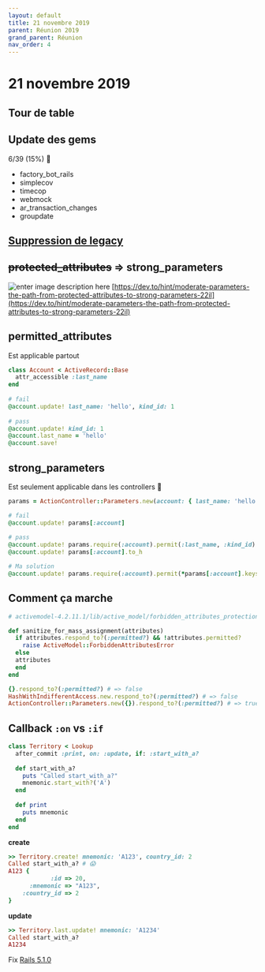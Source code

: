 ```yaml
---
layout: default
title: 21 novembre 2019
parent: Réunion 2019
grand_parent: Réunion
nav_order: 4
---
```


# 21 novembre 2019

## Tour de table

## Update des gems

6/39 (15%) 👏
* factory_bot_rails
* simplecov
* timecop
* webmock
* ar_transaction_changes
* groupdate

## [Suppression de legacy](https://docs.google.com/spreadsheets/d/1qB9MCutPvdpUjfq2lHprfgLjwvqclxX_IS4ImIHavO0/edit?usp=sharing)


## ~~protected_attributes~~ => strong_parameters

![enter image description here](https://res.cloudinary.com/practicaldev/image/fetch/s--itirl5W6--/c_limit,f_auto,fl_progressive,q_auto,w_880/https://thepracticaldev.s3.amazonaws.com/i/9qyd7fvs06wbjrabzowu.png)
[https://dev.to/hint/moderate-parameters-the-path-from-protected-attributes-to-strong-parameters-22il](https://dev.to/hint/moderate-parameters-the-path-from-protected-attributes-to-strong-parameters-22il)


## permitted_attributes
Est applicable partout
```ruby
class Account < ActiveRecord::Base  
  attr_accessible :last_name  
end  
  
# fail
@account.update! last_name: 'hello', kind_id: 1  
  
# pass
@account.update! kind_id: 1  
@account.last_name = 'hello'  
@account.save!  
```

## strong_parameters  
Est seulement applicable dans les controllers 🙏
```ruby
params = ActionController::Parameters.new(account: { last_name: 'hello', kind_id: 1 })

# fail
@account.update! params[:account]
  
# pass
@account.update! params.require(:account).permit(:last_name, :kind_id)  
@account.update! params[:account].to_h

# Ma solution
@account.update! params.require(:account).permit(*params[:account].keys)
```

## Comment ça marche

```ruby
# activemodel-4.2.11.1/lib/active_model/forbidden_attributes_protection.rb:20

def sanitize_for_mass_assignment(attributes)  
  if attributes.respond_to?(:permitted?) && !attributes.permitted?  
    raise ActiveModel::ForbiddenAttributesError  
  else  
  attributes  
  end  
end

{}.respond_to?(:permitted?) # => false
HashWithIndifferentAccess.new.respond_to?(:permitted?) # => false
ActionController::Parameters.new({}).respond_to?(:permitted?) # => true
```


## Callback `:on` vs `:if`

```ruby
class Territory < Lookup  
  after_commit :print, on: :update, if: :start_with_a?  
  
  def start_with_a?  
    puts "Called start_with_a?"  
    mnemonic.start_with?('A')  
  end  
  
  def print  
    puts mnemonic  
  end  
end
```
**create**
```ruby
>> Territory.create! mnemonic: 'A123', country_id: 2
Called start_with_a? # 😱
A123 {
            :id => 20,
      :mnemonic => "A123",
    :country_id => 2
}
```
**update**

```ruby
>> Territory.last.update! mnemonic: 'A1234'
Called start_with_a?
A1234
```

Fix [Rails 5.1.0](https://github.com/rails/rails/pull/28063/commits/c478c74c183c480398eab822f4265e06a9501d36)


<!--stackedit_data:
eyJoaXN0b3J5IjpbMTM4MjQ2NDk5NSwtMTQ5ODkxOTA2OCwtMT
I5MzkyMzQzMCwzODEyNjkwOTksLTExMDQ0Mzc1ODUsNjY0MzU5
NjY2LDI1NzA1NzU2Nyw3MzA5OTgxMTZdfQ==
-->